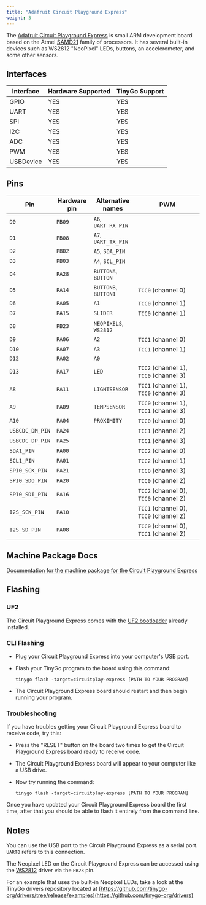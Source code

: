 ```yaml
---
title: "Adafruit Circuit Playground Express"
weight: 3
---
```


The [Adafruit Circuit Playground Express](https://www.adafruit.com/product/3333) is small ARM development board based on the Atmel [SAMD21](https://www.microchip.com/wwwproducts/en/ATSAMD21G18) family of processors. It has several built-in devices such as WS2812 "NeoPixel" LEDs, buttons, an accelerometer, and some other sensors.

## Interfaces

| Interface | Hardware Supported | TinyGo Support |
| --------- | ------------- | ----- |
| GPIO      | YES | YES |
| UART      | YES | YES |
| SPI       | YES | YES |
| I2C       | YES | YES |
| ADC       | YES | YES |
| PWM       | YES | YES |
| USBDevice | YES | YES |

## Pins

| Pin               | Hardware pin | Alternative names | PWM                  |
| ----------------- | ------------ | ----------------- | -------------------- |
| `D0`              | `PB09`       | `A6`, `UART_RX_PIN` |                      |
| `D1`              | `PB08`       | `A7`, `UART_TX_PIN` |                      |
| `D2`              | `PB02`       | `A5`, `SDA_PIN`   |                      |
| `D3`              | `PB03`       | `A4`, `SCL_PIN`   |                      |
| `D4`              | `PA28`       | `BUTTONA`, `BUTTON` |                      |
| `D5`              | `PA14`       | `BUTTONB`, `BUTTON1` | `TCC0` (channel 0)   |
| `D6`              | `PA05`       | `A1`              | `TCC0` (channel 1)   |
| `D7`              | `PA15`       | `SLIDER`          | `TCC0` (channel 1)   |
| `D8`              | `PB23`       | `NEOPIXELS`, `WS2812` |                      |
| `D9`              | `PA06`       | `A2`              | `TCC1` (channel 0)   |
| `D10`             | `PA07`       | `A3`              | `TCC1` (channel 1)   |
| `D12`             | `PA02`       | `A0`              |                      |
| `D13`             | `PA17`       | `LED`             | `TCC2` (channel 1), `TCC0` (channel 3) |
| `A8`              | `PA11`       | `LIGHTSENSOR`     | `TCC1` (channel 1), `TCC0` (channel 3) |
| `A9`              | `PA09`       | `TEMPSENSOR`      | `TCC0` (channel 1), `TCC1` (channel 3) |
| `A10`             | `PA04`       | `PROXIMITY`       | `TCC0` (channel 0)   |
| `USBCDC_DM_PIN`   | `PA24`       |                   | `TCC1` (channel 2)   |
| `USBCDC_DP_PIN`   | `PA25`       |                   | `TCC1` (channel 3)   |
| `SDA1_PIN`        | `PA00`       |                   | `TCC2` (channel 0)   |
| `SCL1_PIN`        | `PA01`       |                   | `TCC2` (channel 1)   |
| `SPI0_SCK_PIN`    | `PA21`       |                   | `TCC0` (channel 3)   |
| `SPI0_SDO_PIN`    | `PA20`       |                   | `TCC0` (channel 2)   |
| `SPI0_SDI_PIN`    | `PA16`       |                   | `TCC2` (channel 0), `TCC0` (channel 2) |
| `I2S_SCK_PIN`     | `PA10`       |                   | `TCC1` (channel 0), `TCC0` (channel 2) |
| `I2S_SD_PIN`      | `PA08`       |                   | `TCC0` (channel 0), `TCC1` (channel 2) |

## Machine Package Docs

[Documentation for the machine package for the Circuit Playground Express](../machine/circuitplay-express)

## Flashing

### UF2

The Circuit Playground Express comes with the [UF2 bootloader](https://github.com/Microsoft/uf2) already installed.

### CLI Flashing

- Plug your Circuit Playground Express into your computer's USB port.
- Flash your TinyGo program to the board using this command:

    ```shell
    tinygo flash -target=circuitplay-express [PATH TO YOUR PROGRAM]
    ```

- The Circuit Playground Express board should restart and then begin running your program.

### Troubleshooting

If you have troubles getting your Circuit Playground Express board to receive code, try this:

- Press the "RESET" button on the board two times to get the Circuit Playground Express board ready to receive code.
- The Circuit Playground Express board will appear to your computer like a USB drive.
- Now try running the command:

    ```shell
    tinygo flash -target=circuitplay-express [PATH TO YOUR PROGRAM]
    ```

Once you have updated your Circuit Playground Express board the first time, after that you should be able to flash it entirely from the command line.

## Notes

You can use the USB port to the Circuit Playground Express as a serial port. `UART0` refers to this connection.

The Neopixel LED on the Circuit Playground Express can be accessed using the [WS2812](https://pkg.go.dev/tinygo.org/x/drivers/ws2812) driver via the `PB23` pin.

For an example that uses the built-in Neopixel LEDs, take a look at the TinyGo drivers repository located at [https://github.com/tinygo-org/drivers/tree/release/examples](https://github.com/tinygo-org/drivers)
